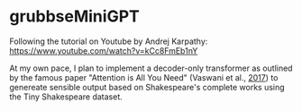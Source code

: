 # grubbseMiniGPT
Following the tutorial on Youtube by Andrej Karpathy:
https://www.youtube.com/watch?v=kCc8FmEb1nY

At my own pace, I plan to implement a decoder-only transformer as outlined by the famous paper "Attention is All You Need" (Vaswani et al., [2017](https://arxiv.org/abs/1706.03762)) to genereate sensible output based on Shakespeare's complete works using the Tiny Shakespeare dataset.
